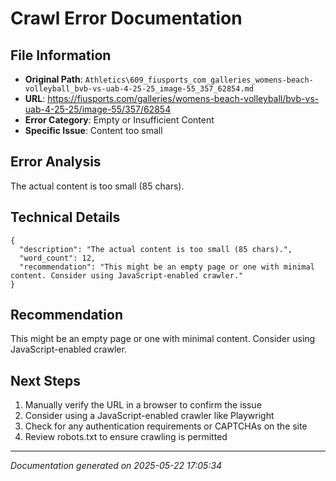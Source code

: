 # Crawl Error Documentation

## File Information
- **Original Path**: `Athletics\609_fiusports_com_galleries_womens-beach-volleyball_bvb-vs-uab-4-25-25_image-55_357_62854.md`
- **URL**: https://fiusports.com/galleries/womens-beach-volleyball/bvb-vs-uab-4-25-25/image-55/357/62854
- **Error Category**: Empty or Insufficient Content
- **Specific Issue**: Content too small

## Error Analysis
The actual content is too small (85 chars).

## Technical Details
```
{
  "description": "The actual content is too small (85 chars).",
  "word_count": 12,
  "recommendation": "This might be an empty page or one with minimal content. Consider using JavaScript-enabled crawler."
}
```

## Recommendation
This might be an empty page or one with minimal content. Consider using JavaScript-enabled crawler.

## Next Steps
1. Manually verify the URL in a browser to confirm the issue
2. Consider using a JavaScript-enabled crawler like Playwright
3. Check for any authentication requirements or CAPTCHAs on the site
4. Review robots.txt to ensure crawling is permitted

---
*Documentation generated on 2025-05-22 17:05:34*
